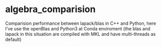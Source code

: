 # algebra_comparision
Comparision performance between lapack/blas in C++ and Python, here I've use the openBlas and Python3 at Conda enviroment (the blas and lapack in this situation are compiled with MKL and have multi-threads as default)
